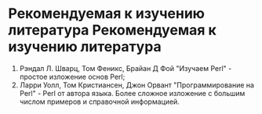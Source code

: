 Рекомендуемая к изучению литература
Рекомендуемая к изучению литература
===================================

1. Рэндал Л. Шварц, Том Феникс, Брайан Д Фой "Изучаем Perl" - простое изложение основ Perl;
2. Ларри Уолл, Том Кристиансен, Джон Орвант "Программирование на Perl" - Perl от автора языка. Более сложное изложение с большим числом примеров и справочной информацией.
